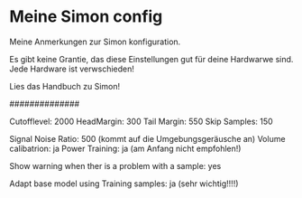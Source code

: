 Meine Simon config
================

Meine Anmerkungen zur Simon konfiguration.

Es gibt keine Grantie, das diese Einstellungen gut für deine Hardwarwe sind. Jede Hardware ist verwschieden!

Lies das Handbuch zu Simon!

##############

Cutofflevel: 2000
HeadMargin: 300
Tail Margin: 550
Skip Samples: 150

Signal Noise Ratio: 500 (kommt auf die Umgebungsgeräusche an)
Volume calibatrion: ja
Power Training: ja  	(am Anfang nicht empfohlen!)

Show warning when ther is a problem with a sample: yes

Adapt base model using Training samples: ja (sehr wichtig!!!!)



